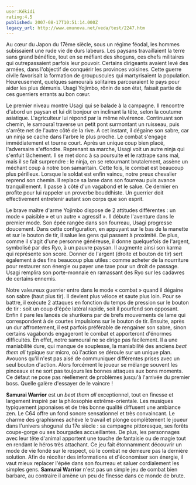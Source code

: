 ```yaml
---
user:Kékidi
rating:4.5
published: 2007-08-17T10:51:14.000Z
legacy_url: http://www.emunova.net/veda/test/2247.htm
---
```

Au cœur du Japon du 17ème siècle, sous un régime féodal, les hommes subissaient une rude vie de durs labeurs. Les paysans travaillaient la terre sans grand bénéfice, tout en se méfiant des shoguns, ces chefs militaires qui outrepassaient parfois leur pouvoir. Certains dirigeants avaient levé des armées, dans l'objectif de conquérir les provinces voisines. Cette guerre civile favorisait la formation de groupuscules qui martyrisaient la population. Heureusement, quelques samouraïs solitaires parcouraient le pays pour aider les plus démunis. Usagi Yojimbo, rônin de son état, faisait partie de ces guerriers errants au bon cœur.  

  

Le premier niveau montre Usagi qui se balade à la campagne. Il rencontre d'abord un paysan et lui dit bonjour en inclinant la tête, selon la coutume asiatique. L'agriculteur lui répond par la même révérence. Continuant son chemin, le samouraï traverse un petit pont surmontant un ruisseau, puis s'arrête net de l'autre côté de la rive. À cet instant, il dégaine son sabre, car un ninja se cache dans l'arbre le plus proche. Le combat s'engage immédiatement et tourne court. Après un unique coup bien placé, l'adversaire s'effondre. Reprenant sa marche, Usagi voit un autre ninja qui s'enfuit lâchement. Il se met donc à sa poursuite et le rattrape sans mal, mais il se fait surprendre : le ninja, en se retournant brutalement, assène un méchant coup à notre bon samaritain. Cette fois, le combat est beaucoup plus périlleux. Lorsque le soldat est enfin vaincu, notre preux chevalier reprend son chemin. Il replace sa lame dans son fourreau puis avance tranquillement. Il passe à côté d'un vagabond et le salue. Ce dernier en profite pour lui rappeler un proverbe bouddhiste. Un guerrier doit effectivement entretenir autant son corps que son esprit.  

  

Le brave maître d'arme Yojimbo dispose de 2 attitudes différentes : un mode « paisible » et un autre « agressif ». Il débute l'aventure dans le premier mode. Son épée rangée dans son fourreau, Usagi progresse doucement. Dans cette configuration, en appuyant sur le bas de la manette et sur le bouton de tir, il salue les gens qui passent à proximité. De plus, comme il s'agit d'une personne généreuse, il donne quelquefois de l'argent, symbolisé par des Ryo, à un pauvre paysan. Il augmente ainsi son karma qui représente son score. Donner de l'argent (droite et bouton de tir) sert également à des fins beaucoup plus utiles : comme acheter de la nourriture pour restaurer son énergie ou payer une taxe pour un droit de passage. Usagi remplira son porte-monnaie en ramassant des Ryo sur les cadavres de certains ennemis.  

  

Notre valeureux guerrier entre dans le mode « combat » quand il dégaine son sabre (haut plus tir). Il devient plus véloce et saute plus loin. Pour se battre, il exécute 2 attaques en fonction du temps de pression sur le bouton de tir : soit un coup d'épée latéral rapide, soit il pourfend son opposant. Enfin il pare les lancés de shurikens par de brefs mouvements de lame qui correspondent à de courtes impulsions sur le bouton de tir. Ensuite, après un dur affrontement, il est parfois préférable de rengainer son sabre, sinon certains vagabonds engageront le combat et apporteront d'énormes difficultés. En effet, notre samouraï ne se dirige pas facilement. Il a une maniabilité dure, qui manque de souplesse, la maniabilité des anciens _beat them all_ typique sur micro, où l'action se déroule sur un unique plan. Avouons qu'il n'est pas aisé de communiquer différentes prises avec un seul bouton d'action. Alors forcément le joueur se mélange souvent les pinceaux et ne sort pas toujours les bonnes attaques aux bons moments. Ce défaut ne pose pas réellement de problèmes jusqu'à l'arrivée du premier boss. Quelle galère d'essayer de le vaincre !  

  

**Samurai Warrior** est un _beat tham all_ exceptionnel, tout en finesse et largement inspiré par la philosophie extrême-orientale. Les musiques typiquement japonaises et de très bonne qualité diffusent une ambiance zen. Le C64 offre un fond sonore sensationnel et très convaincant. Le charme des graphismes achève le travail et plonge complètement le joueur dans l'univers shogunal du 17e siècle : sa campagne pittoresque, ses forêts coupe-gorge ou ses bourgades accueillantes. De plus, les personnages avec leur tête d'animal apportent une touche de fantaisie ou de magie tout en rendant le héros très attachant. Ce jeu fait étonnamment découvrir un mode de vie fondé sur le respect, où le combat ne demeure pas la dernière solution. Afin de récolter des informations et d'économiser son énergie, il vaut mieux replacer l'épée dans son fourreau et saluer cordialement les simples gens. **Samurai Warrior** n'est pas un simple jeu de combat bien barbare, au contraire il amène un peu de finesse dans ce monde de brute.